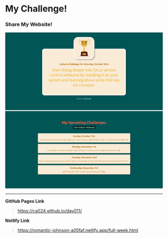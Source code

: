 # My Challenge!
### Share My Website!
![My challenge!](https://github.com/ca024/images/blob/main/day011/carlou_challenge8_1.JPG)
![My challenge!](https://github.com/ca024/images/blob/main/day011/carlou_challenge8_2.JPG)

---

**GitHub Pages Link**
> https://ca024.github.io/day011/

**Netlify Link**
> https://romantic-johnson-a05faf.netlify.app/full-week.html
